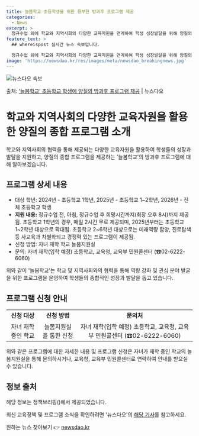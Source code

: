 ```yaml
---
title: 늘봄학교 초등학생을 위한 풍부한 방과후 프로그램 제공
categories:
  - News
excerpt: >
  정규수업 외에 학교와 지역사회의 다양한 교육자원을 연계하여 학생 성장발달을 위해 양질의 종합 프로그램을 제공…
feature_text: >
  ## whereispost 실시간 뉴스 속보입니다.

  정규수업 외에 학교와 지역사회의 다양한 교육자원을 연계하여 학생 성장발달을 위해 양질의 종합 프로그램을 제공…
image: 'https://newsdao.kr/res/images/meta/newsdao_breakingnews.jpg'
---
```


![뉴스다오 속보](https://newsdao.kr/res/images/meta/newsdao_breakingnews.jpg)

<p>출처: <a href="https://newsdao.kr/3917" rel="dofollow">‘늘봄학교’ 초등학교 학생에 양질의 방과후 프로그램 제공</a> | 뉴스다오</p>

<h1>학교와 지역사회의 다양한 교육자원을 활용한 양질의 종합 프로그램 소개</h1>

<p data-ke-size="size16">학교와 지역사회의 협력을 통해 제공되는 다양한 교육자원을 활용하여 학생들의 성장과 발달을 지원하고, 양질의 종합 프로그램을 제공하는 '늘봄학교'의 방과후 프로그램에 대해 알아보겠습니다.</p>

<h2 data-ke-size="size26">프로그램 상세 내용</h2>

<ul>
    <li>대상 학년: 2024년 - 초등학교 1학년, 2025년 - 초등학교 1~2학년, 2026년 - 전체 초등학교 학생</li>
    <li><b>지원 내용:</b> 정규수업 전, 아침, 정규수업 후 희망시간까지(최장 오후 8시)까지 제공됨. 초등학교 1학년의 경우, 매일 2시간 무료 제공되며, 2025년부터는 초등학교 1~2학년 대상으로 확대됨. 초등학교 2~6학년 대상으로는 미래역량 함양, 진로탐색 등 사교육과 차별화되고 경쟁력 있는 프로그램이 제공됨.</li>
    <li>신청 방법: 자녀 재학 학교 늘봄지원실</li>
    <li>문의: 자녀 재학(입학 예정) 초등학교, 교육청, 교육부 민원콜센터 (☎02-6222-6060)</li>
</ul>

<p data-ke-size="size16">위와 같이 '늘봄학교'는 학교 및 지역사회와의 협력을 통해 역량 강화 및 관심 분야 발굴을 위한 프로그램을 운영하여 학생들의 종합적인 성장과 발달을 돕고 있습니다.</p>

<h2 data-ke-size="size26">프로그램 신청 안내</h2>

<table>
    <tr>
        <td style="text-align: center; height: 17px;"><b>신청 대상</b></td>
        <td style="text-align: center; height: 17px;"><b>신청 방법</b></td>
        <td style="text-align: center; height: 17px;"><b>문의처</b></td>
    </tr>
    <tr>
        <td style="text-align: center; height: 17px;">자녀 재학 중인 학교</td>
        <td style="text-align: center; height: 17px;">늘봄지원실을 통한 신청</td>
        <td style="text-align: center; height: 17px;">자녀 재학(입학 예정) 초등학교, 교육청, 교육부 민원콜센터 (☎02-6222-6060)</td>
    </tr>
</table>

<p data-ke-size="size16">위와 같은 프로그램에 대한 자세한 내용 및 프로그램 신청은 자녀가 재학 중인 학교의 늘봄지원실을 통해 문의하시거나, 교육청, 교육부 민원콜센터로 연락하여 안내를 받으실 수 있습니다.</p>

<h2 data-ke-size="size26">정보 출처</h2>
<p data-ke-size="size16">해당 정보는 정책브리핑()에서 제공되었습니다.</p>

<p data-ke-size="size16">최신 교육정책 및 프로그램 소식을 확인하려면 '뉴스다오'의 <a href="https://newsdao.kr/3917">해당 기사</a>를 참고하세요.</p> 

원하는 뉴스 찾아보기 👉 <a href="https://newsdao.kr" rel="dofollow">newsdao.kr</a>


